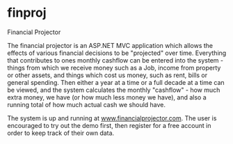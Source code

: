 finproj
=======

Financial Projector

The financial projector is an ASP.NET MVC application which allows the effects of various financial decisions to be "projected" over time.  Everything that contributes to ones monthly cashflow can be entered into the system - things from which we receive money such as a Job, income from property or other assets, and things which cost us money, such as rent, bills or general spending. Then either a year at a time or a full decade at a time can be viewed, and the system calculates the monthly "cashflow" - how much extra money, we have (or how much less money we have), and also a running total of how much actual cash we should have.

The system is up and running at www.financialprojector.com.  The user is encouraged to try out the demo first, then register for a free account in order to keep track of their own data.



